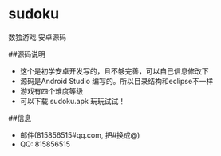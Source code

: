 # sudoku
数独游戏 安卓源码

##源码说明
* 这个是初学安卓开发写的，且不够完善，可以自己信息修改下
* 源码是Android Studio 编写的。所以目录结构和eclipse不一样
* 游戏有四个难度等级
* 可以下载 sudoku.apk 玩玩试试！

##信息
* 邮件(815856515#qq.com, 把#换成@)
* QQ: 815856515
